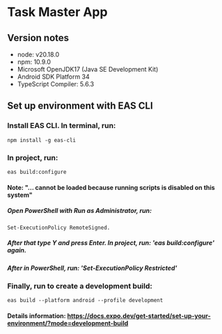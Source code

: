 # Task Master App

## Version notes
- node: v20.18.0
- npm: 10.9.0
- Microsoft OpenJDK17 (Java SE Development Kit)
- Android SDK Platform 34
- TypeScript Compiler: 5.6.3

## Set up environment with EAS CLI
### Install EAS CLI. In terminal, run:
    npm install -g eas-cli
### In project, run: 
    eas build:configure
#### Note: "... cannot be loaded because running scripts is disabled on this system"
##### Open PowerShell with Run as Administrator, run: 
    Set-ExecutionPolicy RemoteSigned. 
##### After that type Y and press Enter. In project, run: 'eas build:configure' again.
##### After in PowerShell, run: 'Set-ExecutionPolicy Restricted'
### Finally, run to create a development build: 
    eas build --platform android --profile development
#### Details information: https://docs.expo.dev/get-started/set-up-your-environment/?mode=development-build
